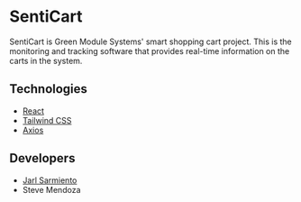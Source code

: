 # SentiCart

SentiCart is Green Module Systems' smart shopping cart project. This is the monitoring and tracking software that provides real-time information on the carts in the system.

## Technologies

-   [React](https://reactjs.org/)
-   [Tailwind CSS](https://tailwindcss.com/)
-   [Axios](https://axios-http.com/)

## Developers

-   [Jarl Sarmiento](https://github.com/jksarmiento/)
-   Steve Mendoza
